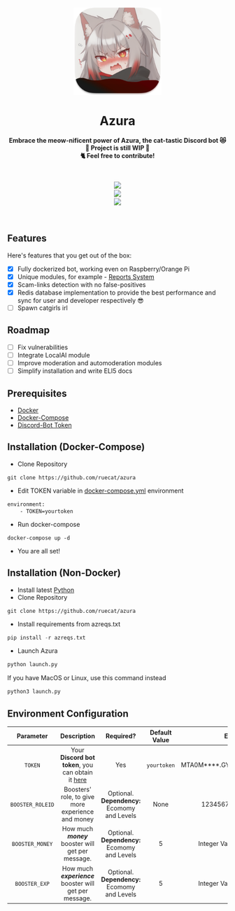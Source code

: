 <div align="center">
  <br>
  <a href="">
    <img src="res/github/azura-readme.png" width="200" height="200">
  </a>
  <h1>Azura</h1>
  <p>
    <b>Embrace the meow-nificent power of Azura, the cat-tastic Discord bot 😻</b><br>
    <b>🚧 Project is still WIP 🚧</b><br>
    <b>🐈 Feel free to contribute!</b><br>
  </p>
  <br>
  <p align="center">
    <img src="https://img.shields.io/github/downloads/ruecat/azura/total?style=for-the-badge&label=Downloads&color=52489C">
    <a href="https://discord.gg/VHUYnFB4MS"><br>
    <img src="https://app.codacy.com/project/badge/Grade/5d0e1e2498f8443890624037efa6a2b0"/><br>
      <img src="https://dcbadge.vercel.app/api/server/VHUYnFB4MS"/>
    </a>
  </p>
  <br>
</div>

## Features
Here's features that you get out of the box:

- [x] Fully dockerized bot, working even on Raspberry/Orange Pi
- [x] Unique modules, for example - [Reports System](https://github.com/ruecat/azura/blob/main/azura/modules/Reports.py)
- [x] Scam-links detection with no false-positives
- [x] Redis database implementation to provide the best performance and sync for user and developer respectively 😎
- [ ] Spawn catgirls irl

## Roadmap
- [ ] Fix vulnerabilities
- [ ] Integrate LocalAI module
- [ ] Improve moderation and automoderation modules
- [ ] Simplify installation and write ELI5 docs

## Prerequisites
- [Docker](https://github.com/docker)
- [Docker-Compose](https://github.com/docker/compose)
- [Discord-Bot Token](https://discord.com/developers/applications)
## Installation (Docker-Compose)
+ Clone Repository
```
git clone https://github.com/ruecat/azura
```
+ Edit TOKEN variable in [docker-compose.yml](https://github.com/ruecat/azura/blob/main/docker-compose.yml) environment
```env
environment:
    - TOKEN=yourtoken
```
+ Run docker-compose
```
docker-compose up -d
```
+ You are all set!
## Installation (Non-Docker)
+ Install latest [Python](https://python.org/downloads)
+ Clone Repository
```
git clone https://github.com/ruecat/azura
```
+ Install requirements from azreqs.txt
```python
pip install -r azreqs.txt
```
+ Launch Azura
```python
python launch.py
```
If you have MacOS or Linux, use this command instead
```python
python3 launch.py
```
## Environment Configuration
|    Parameter     |                                            Description                                            |                                        Required?                                        | Default Value |            Example            |
|:----------------:|:-------------------------------------------------------------------------------------------------:|:---------------------------------------------------------------------------------------:|:-------------:|:-----------------------------:|
|     `TOKEN`      | Your **Discord bot token**, you can obtain it [here](https://discord.com/developers/applications) |                                           Yes                                           |  `yourtoken`  | MTA0M****.GY5L5F.****g*****5k | 
| `BOOSTER_ROLEID` |                         Boosters' role, to give more experience and money                         |                      Optional. **Dependency:** Ecomomy and Levels                       |     None      |      123456789010111213       |
| `BOOSTER_MONEY`  |                        How much **_money_** booster will get per message.                         |                      Optional. **Dependency:** Ecomomy and Levels                       |       5       | Integer Values: 1 2 3 4, etc  |
|  `BOOSTER_EXP`   |                      How much _**experience**_ booster will get per message.                      |                      Optional. **Dependency:** Ecomomy and Levels                       |       5       | Integer Values: 1 2 3 4, etc  |
